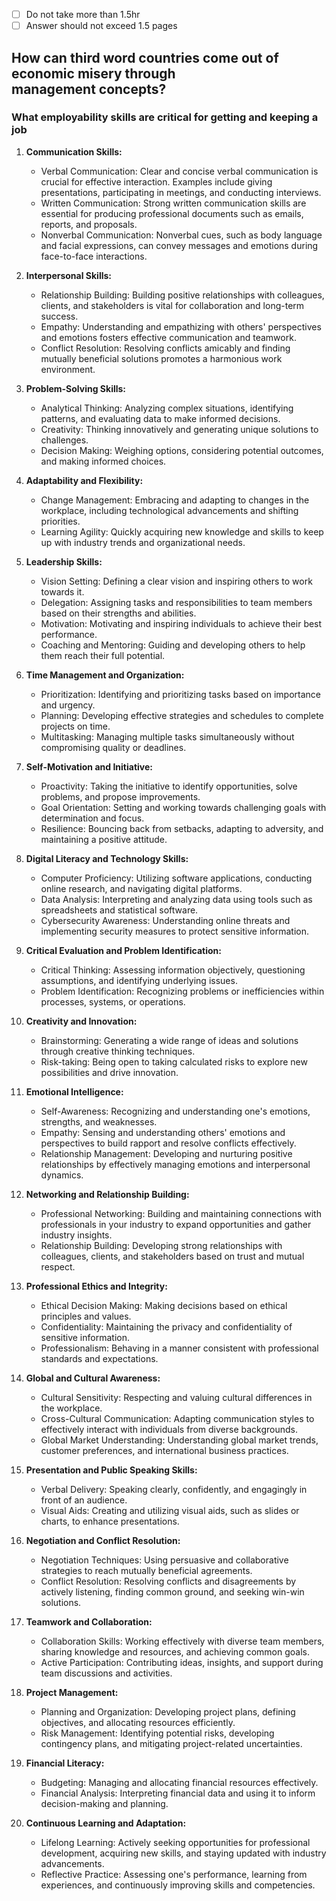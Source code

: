 - [ ] Do not take more than 1.5hr
- [ ] Answer should not exceed 1.5 pages

## How can third word countries come out of economic misery through management concepts?



### What employability skills are critical for getting and keeping a job

1. **Communication Skills:**
   - Verbal Communication: Clear and concise verbal communication is crucial for effective interaction. Examples include giving presentations, participating in meetings, and conducting interviews.
   - Written Communication: Strong written communication skills are essential for producing professional documents such as emails, reports, and proposals.
   - Nonverbal Communication: Nonverbal cues, such as body language and facial expressions, can convey messages and emotions during face-to-face interactions.

2. **Interpersonal Skills:**
   - Relationship Building: Building positive relationships with colleagues, clients, and stakeholders is vital for collaboration and long-term success.
   - Empathy: Understanding and empathizing with others' perspectives and emotions fosters effective communication and teamwork.
   - Conflict Resolution: Resolving conflicts amicably and finding mutually beneficial solutions promotes a harmonious work environment.

3. **Problem-Solving Skills:**
   - Analytical Thinking: Analyzing complex situations, identifying patterns, and evaluating data to make informed decisions.
   - Creativity: Thinking innovatively and generating unique solutions to challenges.
   - Decision Making: Weighing options, considering potential outcomes, and making informed choices.

4. **Adaptability and Flexibility:**
   - Change Management: Embracing and adapting to changes in the workplace, including technological advancements and shifting priorities.
   - Learning Agility: Quickly acquiring new knowledge and skills to keep up with industry trends and organizational needs.

5. **Leadership Skills:**
   - Vision Setting: Defining a clear vision and inspiring others to work towards it.
   - Delegation: Assigning tasks and responsibilities to team members based on their strengths and abilities.
   - Motivation: Motivating and inspiring individuals to achieve their best performance.
   - Coaching and Mentoring: Guiding and developing others to help them reach their full potential.

6. **Time Management and Organization:**
   - Prioritization: Identifying and prioritizing tasks based on importance and urgency.
   - Planning: Developing effective strategies and schedules to complete projects on time.
   - Multitasking: Managing multiple tasks simultaneously without compromising quality or deadlines.

7. **Self-Motivation and Initiative:**
   - Proactivity: Taking the initiative to identify opportunities, solve problems, and propose improvements.
   - Goal Orientation: Setting and working towards challenging goals with determination and focus.
   - Resilience: Bouncing back from setbacks, adapting to adversity, and maintaining a positive attitude.

8. **Digital Literacy and Technology Skills:**
   - Computer Proficiency: Utilizing software applications, conducting online research, and navigating digital platforms.
   - Data Analysis: Interpreting and analyzing data using tools such as spreadsheets and statistical software.
   - Cybersecurity Awareness: Understanding online threats and implementing security measures to protect sensitive information.

9. **Critical Evaluation and Problem Identification:**
   - Critical Thinking: Assessing information objectively, questioning assumptions, and identifying underlying issues.
   - Problem Identification: Recognizing problems or inefficiencies within processes, systems, or operations.

10. **Creativity and Innovation:**
    - Brainstorming: Generating a wide range of ideas and solutions through creative thinking techniques.
    - Risk-taking: Being open to taking calculated risks to explore new possibilities and drive innovation.

11. **Emotional Intelligence:**
    - Self-Awareness: Recognizing and understanding one's emotions, strengths, and weaknesses.
    - Empathy: Sensing and understanding others' emotions and perspectives to build rapport and resolve conflicts effectively.
    - Relationship Management: Developing and nurturing positive relationships by effectively managing emotions and interpersonal dynamics.

12. **Networking and Relationship Building:**
    - Professional Networking: Building and maintaining connections with professionals in your industry to expand opportunities and gather industry insights.
    - Relationship Building: Developing strong relationships with colleagues, clients, and stakeholders based on trust and mutual respect.

13. **Professional Ethics and Integrity:**
    - Ethical Decision Making: Making decisions based on ethical principles and values.
    - Confidentiality: Maintaining the privacy and confidentiality of sensitive information.
    - Professionalism: Behaving in a manner consistent with professional standards and expectations.

14. **Global and Cultural Awareness:**
    - Cultural Sensitivity: Respecting and valuing cultural differences in the workplace.
    - Cross-Cultural Communication: Adapting communication styles to effectively interact with individuals from diverse backgrounds.
    - Global Market Understanding: Understanding global market trends, customer preferences, and international business practices.

15. **Presentation and Public Speaking Skills:**
    - Verbal Delivery: Speaking clearly, confidently, and engagingly in front of an audience.
    - Visual Aids: Creating and utilizing visual aids, such as slides or charts, to enhance presentations.

16. **Negotiation and Conflict Resolution:**
    - Negotiation Techniques: Using persuasive and collaborative strategies to reach mutually beneficial agreements.
    - Conflict Resolution: Resolving conflicts and disagreements by actively listening, finding common ground, and seeking win-win solutions.

17. **Teamwork and Collaboration:**
    - Collaboration Skills: Working effectively with diverse team members, sharing knowledge and resources, and achieving common goals.
    - Active Participation: Contributing ideas, insights, and support during team discussions and activities.

18. **Project Management:**
    - Planning and Organization: Developing project plans, defining objectives, and allocating resources efficiently.
    - Risk Management: Identifying potential risks, developing contingency plans, and mitigating project-related uncertainties.

19. **Financial Literacy:**
    - Budgeting: Managing and allocating financial resources effectively.
    - Financial Analysis: Interpreting financial data and using it to inform decision-making and planning.

20. **Continuous Learning and Adaptation:**
    - Lifelong Learning: Actively seeking opportunities for professional development, acquiring new skills, and staying updated with industry advancements.
    - Reflective Practice: Assessing one's performance, learning from experiences, and continuously improving skills and competencies.

